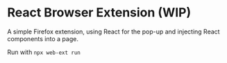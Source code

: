 # React Browser Extension (WIP)

A simple Firefox extension, using React for the pop-up and injecting React components into a page.

Run with `npx web-ext run`